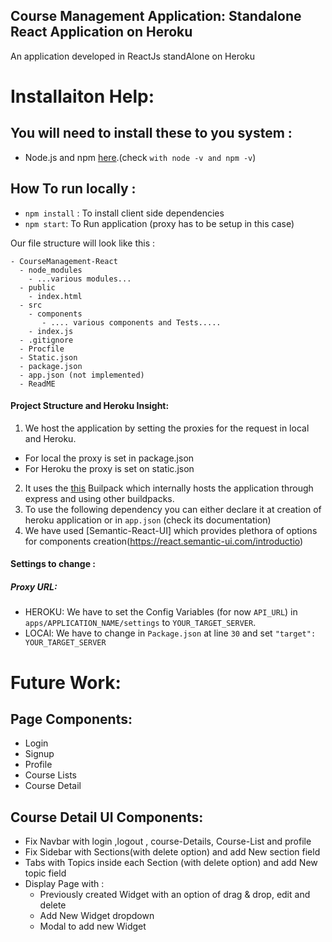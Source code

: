 ## Course Management Application: Standalone React Application on Heroku

An application developed in ReactJs standAlone on Heroku


# Installaiton Help:

## You will need to install these to you system :
  - Node.js and npm  [here](https://www.npmjs.com/get-npm).(check `with node -v and npm -v`)


## How To run locally :
  - `npm install` : To install client side dependencies
  - `npm start`: To Run application (proxy has to be setup in this case)


Our file structure will look like this :

    - CourseManagement-React
      - node_modules
        - ...various modules...
      - public
        - index.html
      - src
        - components
           - .... various components and Tests.....
        - index.js  
      - .gitignore
      - Procfile
      - Static.json
      - package.json
      - app.json (not implemented)
      - ReadME
   
#### Project Structure and Heroku Insight:
1. We host the application by setting the proxies for the request in local and Heroku.
  - For local the proxy is set in package.json
  - For Heroku the proxy is set on static.json
2. It uses the [this](https://github.com/mars/create-react-app-buildpack.git) Builpack which internally hosts the application through express and using other buildpacks.
3. To use the following dependency you can either declare it at creation of heroku application or in `app.json` (check its documentation)
4. We have used [Semantic-React-UI] which provides plethora of options for components creation(https://react.semantic-ui.com/introductio)

#### Settings to change :
##### Proxy URL:
  
  - HEROKU: We have to set the Config Variables (for now `API_URL`) in  `apps/APPLICATION_NAME/settings` to `YOUR_TARGET_SERVER`.
  - LOCAl: We have to change in `Package.json` at line `30`  and set `"target": YOUR_TARGET_SERVER`
  
# Future Work:
## Page Components:
   - Login
   - Signup
   - Profile
   - Course Lists
   - Course Detail
   
## Course Detail UI Components:
  - Fix Navbar with login ,logout , course-Details, Course-List and profile
  - Fix Sidebar with Sections(with delete option) and add New section field
  - Tabs with Topics inside each Section (with delete option) and add New topic field
  - Display Page with :
    -   Previously created Widget with an option of drag & drop, edit and delete
    -   Add New Widget dropdown
    -   Modal to add new Widget
   


